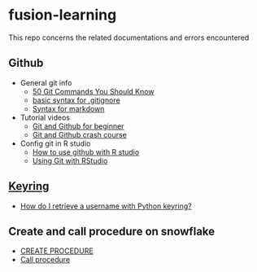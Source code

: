 # fusion-learning
This repo concerns the related documentations and errors encountered

## Github
* General git info
  * [50 Git Commands You Should Know](https://www.freecodecamp.org/news/git-cheat-sheet/)
  * [basic syntax for .gitignore](https://www.atlassian.com/git/tutorials/saving-changes/gitignore)
  * [Syntax for markdown](https://www.markdownguide.org/basic-syntax/)
* Tutorial videos
  * [Git and Github for beginner](https://www.youtube.com/watch?v=RGOj5yH7evk)
  * [Git and Github crash course](https://www.youtube.com/watch?v=SWYqp7iY_Tc&ab_channel=freeCodeCamp.orgfreeCodeCamp.orgVerified)
* Config git in R studio
  * [How to use github with R studio](https://www.geo.uzh.ch/microsite/reproducible_research/post/rr-rstudio-git/)
  * [Using Git with RStudio](https://jennybc.github.io/2014-05-12-ubc/ubc-r/session03_git.html)

## [Keyring](https://pypi.org/project/keyring/3.5/#configure-your-keyring-lib)
* [How do I retrieve a username with Python keyring?](https://stackoverflow.com/questions/15235139/how-do-i-retrieve-a-username-with-python-keyring)

## Create and call procedure on snowflake
  * [CREATE PROCEDURE](https://docs.snowflake.com/en/sql-reference/sql/create-procedure.html)
  * [Call procedure](https://docs.snowflake.com/en/sql-reference/sql/call.html)

